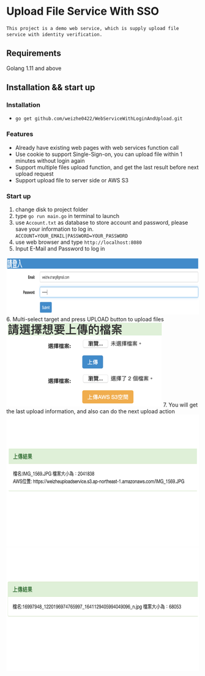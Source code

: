 # Upload File Service With SSO 
    This project is a demo web service, which is supply upload file service with identity verification.
 
 ## Requirements
 Golang 1.11 and above
 
 ## Installation && start up
 ### Installation
 * `go get github.com/weizhe0422/WebServiceWithLoginAndUpload.git`
 
 ### Features
  * Already have existing web pages with web services function call 
  * Use cookie to support Single-Sign-on, you can upload file within 1 minutes without login again
  * Support multiple files upload function, and get the last result before next upload request
  * Support upload file to server side or AWS S3
  
 ### Start up
  1. change disk to project folder
  2. type `go run main.go` in terminal to launch
  3. use `Account.txt` as database to store account and password, please save your information to log in.
   `ACCOUNT=YOUR_EMAIL|PASSWORD=YOUR_PASSWORD`
  4. use web browser and type `http://localhost:8080`
  5. Input E-Mail and Password to log in
  <img src="https://github.com/weizhe0422/WebServiceWithLoginAndUpload/blob/master/img/Login.png" width="920" height="150" alt="Login">
  6. Multi-select target and press UPLOAD button to upload files
  <img src="https://github.com/weizhe0422/WebServiceWithLoginAndUpload/blob/master/img/Multi-select-files.png" width="406" height="220" alt="Multi-select-files">
  7. You will get the last upload information, and also can do the next upload action
  <img src="https://github.com/weizhe0422/WebServiceWithLoginAndUpload/blob/master/img/UploadResult_S3.png" width="640" height="344" alt="UploadResult_S3">
  <img src="https://github.com/weizhe0422/WebServiceWithLoginAndUpload/blob/master/img/UploadResult_Server.png" width="624" height="322" alt="UploadResult_Server">
 